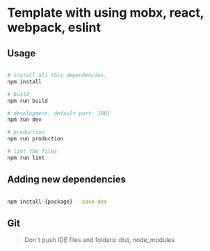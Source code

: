 # Template with using mobx, react, webpack, eslint

## Usage

```bash

# install all this dependencies.
npm install

# build
npm run build

# development, default port: 3001
npm run dev

# production
npm run production

# lint the files
npm run lint

```
## Adding new dependencies

```bash

npm install {package} --save-dev

```
## Git

> Don`t push IDE files and folders: dist, node_modules
